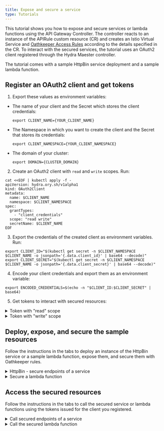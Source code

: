 ```yaml
---
title: Expose and secure a service
type: Tutorials
---
```


This tutorial shows you how to expose and secure services or lambda functions using the API Gateway Controller. The controller reacts to an instance of the APIRule custom resource (CR) and creates an Istio Virtual Service and [Oathkeeper Access Rules](https://www.ory.sh/docs/oathkeeper/api-access-rules) according to the details specified in the CR. To interact with the secured services, the tutorial uses an OAuth2 client registered through the Hydra Maester controller.

The tutorial comes with a sample HttpBin service deployment and a sample lambda function.

## Register an OAuth2 client and get tokens

1. Export these values as environment variables:

  - The name of your client and the Secret which stores the client credentials:

    ```
    export CLIENT_NAME={YOUR_CLIENT_NAME}
    ```

  - The Namespace in which you want to create the client and the Secret that stores its credentials:

    ```
    export CLIENT_NAMESPACE={YOUR_CLIENT_NAMESPACE}
    ```

  - The domain of your cluster:

    ```
    export DOMAIN={CLUSTER_DOMAIN}
    ```

2. Create an OAuth2 client with `read` and `write` scopes. Run:

  ```
  cat <<EOF | kubectl apply -f -
  apiVersion: hydra.ory.sh/v1alpha1
  kind: OAuth2Client
  metadata:
    name: $CLIENT_NAME
    namespace: $CLIENT_NAMESPACE
  spec:
    grantTypes:
      - "client_credentials"
    scope: "read write"
    secretName: $CLIENT_NAME
  EOF
  ```

3. Export the credentials of the created client as environment variables. Run:

  ```
  export CLIENT_ID="$(kubectl get secret -n $CLIENT_NAMESPACE $CLIENT_NAME -o jsonpath='{.data.client_id}' | base64 --decode)"
  export CLIENT_SECRET="$(kubectl get secret -n $CLIENT_NAMESPACE $CLIENT_NAME -o jsonpath='{.data.client_secret}' | base64 --decode)"
  ```

4. Encode your client credentials and export them as an environment variable:

  ```
  export ENCODED_CREDENTIALS=$(echo -n "$CLIENT_ID:$CLIENT_SECRET" | base64)
  ```

5. Get tokens to interact with secured resources:

<div tabs>
  <details>
  <summary>
  Token with "read" scope
  </summary>

  1. Get the token:

      ```
      curl -ik -X POST "https://oauth2.$DOMAIN/oauth2/token" -H "Authorization: Basic $ENCODED_CREDENTIALS" -F "grant_type=client_credentials" -F "scope=read"
      ```

  2. Export the issued token as an environment variable:

      ```
      export ACCESS_TOKEN_READ={ISSUED_READ_TOKEN}
      ```

  </details>
  <details>
  <summary>
  Token with "write" scope
  </summary>

  1. Get the token:

      ```
      curl -ik -X POST "https://oauth2.$DOMAIN/oauth2/token" -H "Authorization: Basic $ENCODED_CREDENTIALS" -F "grant_type=client_credentials" -F "scope=write"
      ```

  2. Export the issued token as an environment variable:

      ```
      export ACCESS_TOKEN_WRITE={ISSUED_WRITE_TOKEN}
      ```

   </details>
</div>

## Deploy, expose, and secure the sample resources

Follow the instructions in the tabs to deploy an instance of the HttpBin service or a sample lambda function, expose them, and secure them with Oathkeeper rules.

<div tabs>

  <details>
  <summary>
  HttpBin - secure endpoints of a service
  </summary>

1. Deploy an instance of the HttpBin service:

  ```
  kubectl apply -f https://raw.githubusercontent.com/istio/istio/master/samples/httpbin/httpbin.yaml
  ```

2. Expose the service and secure it by creating an APIRule CR:

  ```
  cat <<EOF | kubectl apply -f -
  apiVersion: gateway.kyma-project.io/v1alpha1
  kind: APIRule
  metadata:
    name: httpbin
  spec:
    gateway: kyma-gateway.kyma-system.svc.cluster.local
    service:
      name: httpbin-proxy
      port: 8000
      host: httpbin-proxy.kyma.local
    rules:
      - path: /.*
        methods: ["GET"]
        accessStrategies:
          - handler: oauth2_introspection
            config:
              required_scope: ["read"]
      - path: /post
        methods: ["POST"]
        accessStrategies:
          - handler: oauth2_introspection
            config:
              required_scope: ["write"]
  EOF
  ```

>**NOTE:** If you are running Kyma on Minikube, add `httpbin-proxy.kyma.local` to the entry with Minikube IP in your system's `/etc/hosts` file.

The exposed service requires tokens with "read" scope for `GET` requests in the entire service and tokens with "write" scope for `POST` requests to the `/post` endpoint of the service.

  </details>

  <details>
  <summary>
  Secure a lambda function
  </summary>

1. Create a lambda function using the [supplied code](./assets/lambda.yaml):

  ```
  kubectl apply -f ./assets/lambda.yaml
  ```

2. Expose the lambda function and secure it by creating an APIRule CR:

  ```
  cat <<EOF | kubectl apply -f -
  apiVersion: gateway.kyma-project.io/v1alpha1
  kind: APIRule
  metadata:
    name: lambda
  spec:
    gateway: kyma-gateway.kyma-system.svc.cluster.local
    service:
      name: labmda-proxy
      port: 8080
      host: labmda-proxy.kyma.local
    rules:
      - path: /lambda
        methods: ["GET"]
        accessStrategies:
          - handler: oauth2_introspection
            config:
              required_scope: ["read"]
  EOF
  ```

>**NOTE:** If you are running Kyma on Minikube, add `lambda-proxy.kyma.local` to the entry with Minikube IP in your system's `/etc/hosts` file.  

The exposed lambda function requires all `GET` requests to have a valid token with the "read" scope.

  </details>
</div>

## Access the secured resources

Follow the instructions in the tabs to call the secured service or lambda functions using the tokens issued for the client you registered.

<div tabs>

  <details>
  <summary>
  Call secured endpoints of a service
  </summary>

1. Send a `GET` request with a token with the "read" scope to the HttpBin service:

  ```
  curl -ik -X GET https://httpbin-proxy.$DOMAIN/headers -H "Authorization: Bearer $ACCESS_TOKEN_READ"
  ```

2. Send a `POST` request with a token with the "write" scope to the HttpBin's `/post` endpoint:

  ```
  curl -ik -X POST https://httpbin-proxy.$DOMAIN/post -d "test data" -H "Authorization: bearer $ACCESS_TOKEN_WRITE"
  ```

These calls return a code `200` response. If you call the service without a token, you get a code `401` response. If you call the service or its secured endpoint with a token with the wrong scope, you get the code `403` response.

  </details>

  <details>
  <summary>
  Call the secured lambda function
  </summary>

Send a `GET` request with a token with the "read" scope to the lambda function:

  ```
  curl -ik https://lambda-proxy.$DOMAIN/lambda -H "Authorization: bearer $ACCESS_TOKEN_READ"
  ```

This call returns a code `200` response. If you call the lambda function without a token, you get a code `401` response. If you call the lambda function with a token with the wrong scope, you get the code `403` response.

  </details>
</div>
